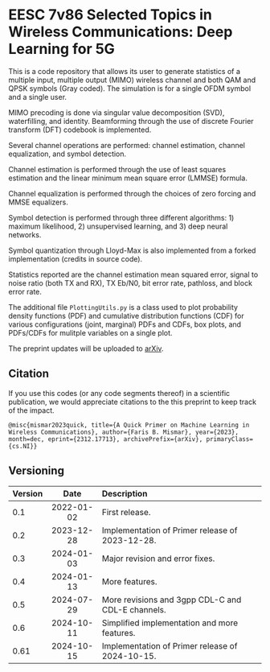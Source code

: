 # EESC 7v86 Selected Topics in Wireless Communications: Deep Learning for 5G

This is a code repository that allows its user to generate statistics of a multiple input, multiple output (MIMO) wireless channel and both QAM and QPSK symbols (Gray coded).  The simulation is for a single OFDM symbol and a single user.

MIMO precoding is done via singular value decomposition (SVD), waterfilling, and identity.  Beamforming through the use of discrete Fourier transform (DFT) codebook is implemented.

Several channel operations are performed: channel estimation, channel equalization, and symbol detection.

Channel estimation is performed through the use of least squares estimation and the linear minimum mean square error (LMMSE) formula.

Channel equalization is performed through the choices of zero forcing and MMSE equalizers.

Symbol detection is performed through three different algorithms: 1) maximum likelihood, 2) unsupervised learning, and 3) deep neural networks.

Symbol quantization through Lloyd-Max is also implemented from a forked implementation (credits in source code).

Statistics reported are the channel estimation mean squared error, signal to noise ratio (both TX and RX), TX Eb/N0, bit error rate, pathloss, and block error rate.

The additional file `PlottingUtils.py` is a class used to plot probability density functions (PDF) and cumulative distribution functions (CDF) for various configurations (joint, marginal) PDFs and CDFs, box plots, and PDFs/CDFs for mulitple variables on a single plot.

The preprint updates will be uploaded to [arXiv](https://arxiv.org/pdf/2312.17713).

## Citation

If you use this codes (or any code segments thereof) in a scientific publication, we would appreciate citations to the this preprint to keep track of the impact.

`@misc{mismar2023quick, title={A Quick Primer on Machine Learning in Wireless Communications}, author={Faris B. Mismar}, year={2023}, month=dec, eprint={2312.17713}, archivePrefix={arXiv}, primaryClass={cs.NI}}`

## Versioning

| Version        | Date           | Description  |
| ------------- |:-------------:| :-----|
| 0.1      | 2022-01-02 | First release. |
| 0.2      | 2023-12-28 | Implementation of Primer release of 2023-12-28. |
| 0.3      | 2024-01-03 | Major revision and error fixes. |
| 0.4      | 2024-01-13 | More features. |
| 0.5      | 2024-07-29 | More revisions and 3gpp CDL-C and CDL-E channels. |
| 0.6      | 2024-10-11 | Simplified implementation and more features. |
| 0.61     | 2024-10-15 | Implementation of Primer release of 2024-10-15. |

